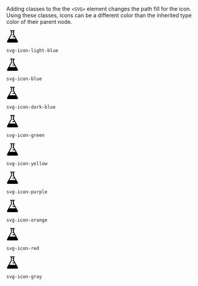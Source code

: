 Adding classes to the the `<SVG>` element changes the path fill for the icon. Using these classes, icons can be a different color than the inherited type color of their parent node.

<div class="block-group block-group-3-up">
  <div class="block">
	<svg xmlns="http://www.w3.org/2000/svg" width="32" height="32" viewBox="0 0 32 32" class="svg-icon svg-icon-light-blue">    <path d="M30.225 28.521L20 10.811V2h1c.55 0 1-.45 1-1s-.45-1-1-1H11c-.55 0-1 .45-1 1s.45 1 1 1h1v8.811L1.774 28.523A2.32 2.32 0 0 0 3.784 32h24.435a2.318 2.318 0 0 0 2.007-3.479zM7.849 22L14 11.346V2h4v2h-2v2h2v4h-2v2h2.378l2.309 4H16v2h5.841l2.309 4H7.849z"/></svg>
    <p class="trailer-1 leader-half"><code>svg-icon-light-blue</code></p>
  </div>
  <div class="block">
	<svg xmlns="http://www.w3.org/2000/svg" width="32" height="32" viewBox="0 0 32 32" class="svg-icon svg-icon-blue">    <path d="M30.225 28.521L20 10.811V2h1c.55 0 1-.45 1-1s-.45-1-1-1H11c-.55 0-1 .45-1 1s.45 1 1 1h1v8.811L1.774 28.523A2.32 2.32 0 0 0 3.784 32h24.435a2.318 2.318 0 0 0 2.007-3.479zM7.849 22L14 11.346V2h4v2h-2v2h2v4h-2v2h2.378l2.309 4H16v2h5.841l2.309 4H7.849z"/></svg>
    <p class="trailer-1 leader-half"><code>svg-icon-blue</code></p>
  </div>
  <div class="block">
	<svg xmlns="http://www.w3.org/2000/svg" width="32" height="32" viewBox="0 0 32 32" class="svg-icon svg-icon-dark-blue">    <path d="M30.225 28.521L20 10.811V2h1c.55 0 1-.45 1-1s-.45-1-1-1H11c-.55 0-1 .45-1 1s.45 1 1 1h1v8.811L1.774 28.523A2.32 2.32 0 0 0 3.784 32h24.435a2.318 2.318 0 0 0 2.007-3.479zM7.849 22L14 11.346V2h4v2h-2v2h2v4h-2v2h2.378l2.309 4H16v2h5.841l2.309 4H7.849z"/></svg>
    <p class="trailer-1 leader-half"><code>svg-icon-dark-blue</code></p>
  </div>
  <div class="block">
	<svg xmlns="http://www.w3.org/2000/svg" width="32" height="32" viewBox="0 0 32 32" class="svg-icon svg-icon-green">    <path d="M30.225 28.521L20 10.811V2h1c.55 0 1-.45 1-1s-.45-1-1-1H11c-.55 0-1 .45-1 1s.45 1 1 1h1v8.811L1.774 28.523A2.32 2.32 0 0 0 3.784 32h24.435a2.318 2.318 0 0 0 2.007-3.479zM7.849 22L14 11.346V2h4v2h-2v2h2v4h-2v2h2.378l2.309 4H16v2h5.841l2.309 4H7.849z"/></svg>
    <p class="trailer-1 leader-half"><code>svg-icon-green</code></p>
  </div>
  <div class="block">
	<svg xmlns="http://www.w3.org/2000/svg" width="32" height="32" viewBox="0 0 32 32" class="svg-icon svg-icon-yellow">    <path d="M30.225 28.521L20 10.811V2h1c.55 0 1-.45 1-1s-.45-1-1-1H11c-.55 0-1 .45-1 1s.45 1 1 1h1v8.811L1.774 28.523A2.32 2.32 0 0 0 3.784 32h24.435a2.318 2.318 0 0 0 2.007-3.479zM7.849 22L14 11.346V2h4v2h-2v2h2v4h-2v2h2.378l2.309 4H16v2h5.841l2.309 4H7.849z"/></svg>
    <p class="trailer-1 leader-half"><code>svg-icon-yellow</code></p>
  </div>
  <div class="block">
	<svg xmlns="http://www.w3.org/2000/svg" width="32" height="32" viewBox="0 0 32 32" class="svg-icon svg-icon-purple">    <path d="M30.225 28.521L20 10.811V2h1c.55 0 1-.45 1-1s-.45-1-1-1H11c-.55 0-1 .45-1 1s.45 1 1 1h1v8.811L1.774 28.523A2.32 2.32 0 0 0 3.784 32h24.435a2.318 2.318 0 0 0 2.007-3.479zM7.849 22L14 11.346V2h4v2h-2v2h2v4h-2v2h2.378l2.309 4H16v2h5.841l2.309 4H7.849z"/></svg>
    <p class="trailer-1 leader-half"><code>svg-icon-purple</code></p>
  </div>
  <div class="block">
	<svg xmlns="http://www.w3.org/2000/svg" width="32" height="32" viewBox="0 0 32 32" class="svg-icon svg-icon-orange">    <path d="M30.225 28.521L20 10.811V2h1c.55 0 1-.45 1-1s-.45-1-1-1H11c-.55 0-1 .45-1 1s.45 1 1 1h1v8.811L1.774 28.523A2.32 2.32 0 0 0 3.784 32h24.435a2.318 2.318 0 0 0 2.007-3.479zM7.849 22L14 11.346V2h4v2h-2v2h2v4h-2v2h2.378l2.309 4H16v2h5.841l2.309 4H7.849z"/></svg>
    <p class="trailer-1 leader-half"><code>svg-icon-orange</code></p>
  </div>
  <div class="block">
	<svg xmlns="http://www.w3.org/2000/svg" width="32" height="32" viewBox="0 0 32 32" class="svg-icon svg-icon-red">    <path d="M30.225 28.521L20 10.811V2h1c.55 0 1-.45 1-1s-.45-1-1-1H11c-.55 0-1 .45-1 1s.45 1 1 1h1v8.811L1.774 28.523A2.32 2.32 0 0 0 3.784 32h24.435a2.318 2.318 0 0 0 2.007-3.479zM7.849 22L14 11.346V2h4v2h-2v2h2v4h-2v2h2.378l2.309 4H16v2h5.841l2.309 4H7.849z"/></svg>
    <p class="trailer-1 leader-half"><code>svg-icon-red</code></p>
  </div>
  <div class="block">
	<svg xmlns="http://www.w3.org/2000/svg" width="32" height="32" viewBox="0 0 32 32" class="svg-icon svg-icon-gray">    <path d="M30.225 28.521L20 10.811V2h1c.55 0 1-.45 1-1s-.45-1-1-1H11c-.55 0-1 .45-1 1s.45 1 1 1h1v8.811L1.774 28.523A2.32 2.32 0 0 0 3.784 32h24.435a2.318 2.318 0 0 0 2.007-3.479zM7.849 22L14 11.346V2h4v2h-2v2h2v4h-2v2h2.378l2.309 4H16v2h5.841l2.309 4H7.849z"/></svg>
    <p class="trailer-1 leader-half"><code>svg-icon-gray</code></p>
  </div>
</div>